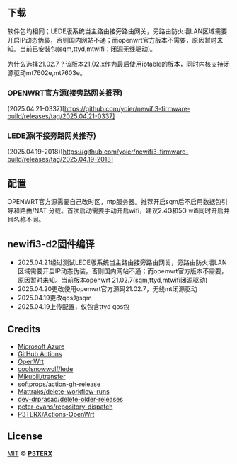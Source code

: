 ## 下载
软件包均相同；LEDE版系统当主路由接旁路由网关，旁路由防火墙LAN区域需要开启IP动态伪装，否则国内网站不通；而openwrt官方版本不需要，原因暂时未知。当前已安装包(sqm,ttyd,mtwifi；闭源无线驱动)。

为什么选择21.02.7？该版本21.02.x作为最后使用iptable的版本，同时内核支持闭源驱动mt7602e,mt7603e。

### OPENWRT官方源(接旁路网关推荐)
(2025.04.21-0337)[https://github.com/yoier/newifi3-firmware-build/releases/tag/2025.04.21-0337]
### LEDE源(不接旁路网关推荐)
(2025.04.19-2018)[https://github.com/yoier/newifi3-firmware-build/releases/tag/2025.04.19-2018]

## 配置
OPENWRT官方源需要自己改时区，ntp服务器。推荐开启sqm后不启用数据包引导和路由/NAT 分载。首次启动需要手动开启wifi，建议2.4G和5G wifi同时开启并且名称不同。

## newifi3-d2固件编译
- 2025.04.21经过测试LEDE版系统当主路由接旁路由网关，旁路由防火墙LAN区域需要开启IP动态伪装，否则国内网站不通；而openwrt官方版本不需要，原因暂时未知。当前版本openwrt 21.02.7(sqm,ttyd,mtwifi闭源驱动)
- 2025.04.20更改使用openwrt官方源码21.02.7，无线mt闭源驱动
- 2025.04.19更改qos为sqm
- 2025.04.19上传配置，仅包含ttyd qos包

## Credits

- [Microsoft Azure](https://azure.microsoft.com)
- [GitHub Actions](https://github.com/features/actions)
- [OpenWrt](https://github.com/openwrt/openwrt)
- [coolsnowwolf/lede](https://github.com/coolsnowwolf/lede)
- [Mikubill/transfer](https://github.com/Mikubill/transfer)
- [softprops/action-gh-release](https://github.com/softprops/action-gh-release)
- [Mattraks/delete-workflow-runs](https://github.com/Mattraks/delete-workflow-runs)
- [dev-drprasad/delete-older-releases](https://github.com/dev-drprasad/delete-older-releases)
- [peter-evans/repository-dispatch](https://github.com/peter-evans/repository-dispatch)
- [P3TERX/Actions-OpenWrt](https://github.com/P3TERX/Actions-OpenWrt)

## License

[MIT](https://github.com/P3TERX/Actions-OpenWrt/blob/main/LICENSE) © [**P3TERX**](https://p3terx.com)